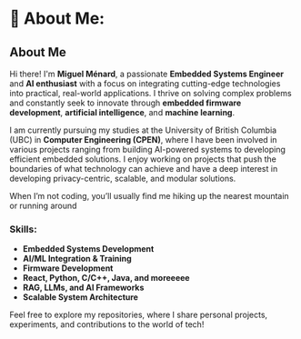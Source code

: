 # 💫 About Me:
## About Me

Hi there! I'm **Miguel Ménard**, a passionate **Embedded Systems Engineer** and **AI enthusiast** with a focus on integrating cutting-edge technologies into practical, real-world applications. I thrive on solving complex problems and constantly seek to innovate through **embedded firmware development**, **artificial intelligence**, and **machine learning**.

I am currently pursuing my studies at the University of British Columbia (UBC) in **Computer Engineering (CPEN)**, where I have been involved in various projects ranging from building AI-powered systems to developing efficient embedded solutions. I enjoy working on projects that push the boundaries of what technology can achieve and have a deep interest in developing privacy-centric, scalable, and modular solutions.

When I’m not coding, you’ll usually find me hiking up the nearest mountain or running around

### Skills:
- **Embedded Systems Development**
- **AI/ML Integration & Training**
- **Firmware Development**
- **React, Python, C/C++, Java, and moreeeee**
- **RAG, LLMs, and AI Frameworks**
- **Scalable System Architecture**

Feel free to explore my repositories, where I share personal projects, experiments, and contributions to the world of tech!
